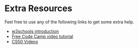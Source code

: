 # Extra Resources

Feel free to use any of the following links to get some extra help.

- [w3schools introduction](https://www.w3schools.com/python/python_intro.asp)
- [Free Code Camp video tutorial](https://www.youtube.com/watch?v=rfscVS0vtbw&vl=en)
- [CS50 Videos](https://www.youtube.com/watch?v=OvKCESUCWII&list=PLhQjrBD2T3817j24-GogXmWqO5Q5vYy0V)
